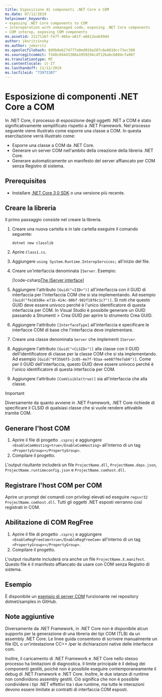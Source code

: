 ```yaml
---
title: Esposizione di componenti .NET Core a COM
ms.date: 07/12/2019
helpviewer_keywords:
- exposing .NET Core components to COM
- interoperation with unmanaged code, exposing .NET Core components
- COM interop, exposing COM components
ms.assetid: 21271167-fe7f-46ba-a81f-a6812ea649d4
author: jkoritzinsky
ms.author: jekoritz
ms.openlocfilehash: 8d9b8eb274777a0ed019a207c6e8610cc73ec390
ms.sourcegitcommit: f348c84443380a1959294cdf12babcb804cfa987
ms.translationtype: MT
ms.contentlocale: it-IT
ms.lasthandoff: 11/12/2019
ms.locfileid: "73973307"
---
```

# <a name="exposing-net-core-components-to-com"></a>Esposizione di componenti .NET Core a COM

In .NET Core, il processo di esposizione degli oggetti .NET a COM è stato significativamente semplificato rispetto a .NET Framework. Nel processo seguente viene illustrato come esporre una classe a COM. In questa esercitazione verrà illustrato come:

- Esporre una classe a COM da .NET Core.
- Generare un server COM nell'ambito della creazione della libreria .NET Core.
- Generare automaticamente un manifesto del server affiancato per COM senza Registro di sistema.

## <a name="prerequisites"></a>Prerequisites

- Installare [.NET Core 3,0 SDK](https://dotnet.microsoft.com/download) o una versione più recente.

## <a name="create-the-library"></a>Creare la libreria

Il primo passaggio consiste nel creare la libreria.

1. Creare una nuova cartella e in tale cartella eseguire il comando seguente:
    
    ```dotnetcli
    dotnet new classlib
    ```

2. Aprire `Class1.cs`.
3. Aggiungere `using System.Runtime.InteropServices;` all'inizio del file.
4. Creare un'interfaccia denominata `IServer`. Esempio:

   [!code-csharp[The IServer interface](~/samples/core/extensions/COMServerDemo/COMContract/IServer.cs)]

5. Aggiungere l'attributo `[Guid("<IID>")]` all'interfaccia con il GUID di interfaccia per l'interfaccia COM che si sta implementando. Ad esempio `[Guid("fe103d6e-e71b-414c-80bf-982f18f6c1c7")]`. Si noti che questo GUID deve essere univoco perché è l'unico identificatore di questa interfaccia per COM. In Visual Studio è possibile generare un GUID passando a Strumenti > Crea GUID per aprire lo strumento Crea GUID.
6. Aggiungere l'attributo `[InterfaceType]` all'interfaccia e specificare le interfacce COM di base che l'interfaccia deve implementare.
7. Creare una classe denominata `Server` che implementi `IServer`.
8. Aggiungere l'attributo `[Guid("<CLSID>")]` alla classe con il GUID dell'identificatore di classe per la classe COM che si sta implementando. Ad esempio `[Guid("9f35b6f5-2c05-4e7f-93aa-ee087f6e7ab6")]`. Come per il GUID dell'interfaccia, questo GUID deve essere univoco perché è l'unico identificatore di questa interfaccia per COM.
9. Aggiungere l'attributo `[ComVisible(true)]` sia all'interfaccia che alla classe.

> [!IMPORTANT]
> Diversamente da quanto avviene in .NET Framework, .NET Core richiede di specificare il CLSID di qualsiasi classe che si vuole rendere attivabile tramite COM.

## <a name="generate-the-com-host"></a>Generare l'host COM

1. Aprire il file di progetto `.csproj` e aggiungere `<EnableComHosting>true</EnableComHosting>` all'interno di un tag `<PropertyGroup></PropertyGroup>`.
2. Compilare il progetto.

L'output risultante includerà un file `ProjectName.dll`, `ProjectName.deps.json`, `ProjectName.runtimeconfig.json` e `ProjectName.comhost.dll`.

## <a name="register-the-com-host-for-com"></a>Registrare l'host COM per COM

Aprire un prompt dei comandi con privilegi elevati ed eseguire `regsvr32 ProjectName.comhost.dll`. Tutti gli oggetti .NET esposti verranno così registrati in COM.

## <a name="enabling-regfree-com"></a>Abilitazione di COM RegFree

1. Aprire il file di progetto `.csproj` e aggiungere `<EnableRegFreeCom>true</EnableRegFreeCom>` all'interno di un tag `<PropertyGroup></PropertyGroup>`.
2. Compilare il progetto.

L'output risultante includerà ora anche un file `ProjectName.X.manifest`. Questo file è il manifesto affiancato da usare con COM senza Registro di sistema.

## <a name="sample"></a>Esempio

È disponibile un [esempio di server COM](https://github.com/dotnet/samples/tree/master/core/extensions/COMServerDemo) funzionante nel repository dotnet/samples in GitHub.

## <a name="additional-notes"></a>Note aggiuntive

Diversamente da .NET Framework, in .NET Core non è disponibile alcun supporto per la generazione di una libreria dei tipi COM (TLB) da un assembly .NET Core. Le linee guida consentono di scrivere manualmente un file IDL o un'intestazione CC++ /per le dichiarazioni native delle interfacce com.

Inoltre, il caricamento di .NET Framework e .NET Core nello stesso processo ha limitazioni di diagnostica. Il limite principale è il debug dei componenti gestiti, poiché non è possibile eseguire contemporaneamente il debug di .NET Framework e .NET Core. Inoltre, le due istanze di runtime non condividono assembly gestiti. Ciò significa che non è possibile condividere i tipi .NET effettivi tra i due runtime, ma tutte le interazioni devono essere limitate ai contratti di interfaccia COM esposti.
